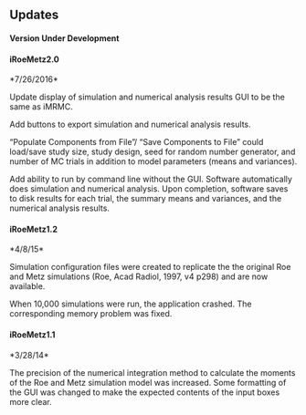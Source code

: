 <h2>Updates</h2>

<h4>Version Under Development</h4>


<h4>iRoeMetz2.0</h4>
*7/26/2016*

Update display of simulation and numerical analysis results GUI to be the same as iMRMC.

Add buttons to export simulation and numerical analysis results.

“Populate Components from File”/ “Save Components to File” could load/save study size, study design, seed for random number generator, and number of MC trials in addition to model parameters (means and variances).  

Add ability to run by command line without the GUI. Software automatically does simulation and numerical analysis. Upon completion, software saves to disk results for each trial, the summary means and variances, and the numerical analysis results.


<h4>iRoeMetz1.2</h4>
*4/8/15*

Simulation configuration files were created to replicate the the original Roe and Metz simulations (Roe, Acad Radiol, 1997, v4 p298) and are now available. 

When 10,000 simulations were run, the application crashed. The corresponding memory problem was fixed.


<h4>iRoeMetz1.1</h4>
*3/28/14*

The precision of the numerical integration method to calculate the moments of the Roe and Metz simulation model was increased. Some formatting of the GUI was changed to make the expected contents of the input boxes more clear.
